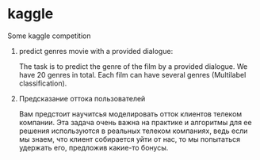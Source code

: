 # kaggle

Some kaggle competition

1. predict genres movie with a provided dialogue:

    The task is to predict the genre of the film by a provided dialogue. We have 20 genres in total. Each film can have several genres (Multilabel classification).
    
2. Предсказание оттока пользователей

    Вам предстоит научитсья моделировать отток клиентов телеком компании. Эта задача очень важна на практике и алгоритмы для ее решения используются в реальных     телеком компаниях, ведь если мы знаем, что клиент собирается уйти от нас, то мы попытаться удержать его, предложив какие-то бонусы.
